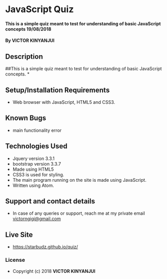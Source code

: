 # JavaScript Quiz
#### This is a simple quiz meant to test for understanding of basic JavaScript concepts 19/08/2018
#### By **VICTOR KINYANJUI**
## Description
  ##This is a simple quiz meant to test for understanding of basic JavaScript concepts.
*
## Setup/Installation Requirements
* Web browser with JavaScript, HTML5 and CSS3.
## Known Bugs
* main functionality error
## Technologies Used
* Jquery version 3.3.1
* bootstrap version 3.3.7
* Made using HTML5
* CSS3 is used for styling.
* The main program running on the site is made using JavaScript.
* Written using Atom.
## Support and contact details
* In case of any queries or support, reach me at my private email victorngigi@gmail.com
## Live Site
* https://starbudz.github.io/quiz/
### License
* Copyright (c) 2018 **VICTOR KINYANJUI**
